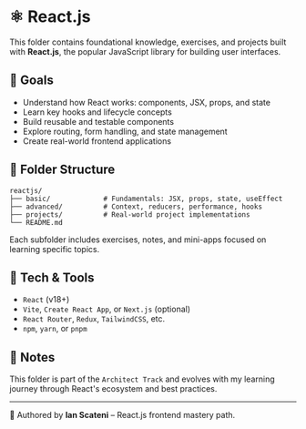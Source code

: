 # ⚛️ React.js

This folder contains foundational knowledge, exercises, and projects built with **React.js**, the popular JavaScript library for building user interfaces.

## 🎯 Goals

- Understand how React works: components, JSX, props, and state
- Learn key hooks and lifecycle concepts
- Build reusable and testable components
- Explore routing, form handling, and state management
- Create real-world frontend applications

## 📁 Folder Structure

```
reactjs/
├── basic/             # Fundamentals: JSX, props, state, useEffect
├── advanced/          # Context, reducers, performance, hooks
├── projects/          # Real-world project implementations
└── README.md
```

Each subfolder includes exercises, notes, and mini-apps focused on learning specific topics.

## 🚀 Tech & Tools

- `React` (v18+)
- `Vite`, `Create React App`, or `Next.js` (optional)
- `React Router`, `Redux`, `TailwindCSS`, etc.
- `npm`, `yarn`, or `pnpm`

## 📌 Notes

This folder is part of the `Architect Track` and evolves with my learning journey through React's ecosystem and best practices.

---

📄 Authored by **Ian Scateni** – React.js frontend mastery path.